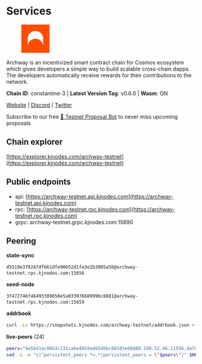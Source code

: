 # Services

<figure><img src="https://raw.githubusercontent.com/kj89/cosmos-images/main/logos/archway.png" alt=""><figcaption></figcaption></figure>

Archway is an incentivized smart contract chain for Cosmos  ecosystem which gives developers a simple way to build  scalable cross-chain dapps. The developers automatically  receive rewards for their contributions to the network.

**Chain ID**: constantine-3 | **Latest Version Tag**: v0.6.0 | **Wasm**: ON

[Website](https://archway.io) | [Discord](https://discord.gg/archwayhq) | [Twitter](https://twitter.com/archwayhq)



Subscribe to our free [🤖 Testnet Proposal Bot](https://t.me/kjnodes_testnet_proposal_bot) to never miss upcoming proposals


## Chain explorer
[https://explorer.kjnodes.com/archway-testnet](https://explorer.kjnodes.com/archway-testnet)

## Public endpoints

* api: [https://archway-testnet.api.kjnodes.com](https://archway-testnet.api.kjnodes.com)
* rpc: [https://archway-testnet.rpc.kjnodes.com](https://archway-testnet.rpc.kjnodes.com)
* grpc: archway-testnet.grpc.kjnodes.com:15690

## Peering

**state-sync**

```text
d5519e378247dfb61dfe90652d1fe3e2b3005a5b@archway-testnet.rpc.kjnodes.com:15656
```

**seed-node**

```text
3f472746f46493309650e5a033076689996c8881@archway-testnet.rpc.kjnodes.com:15659
```

**addrbook**
```bash
curl -Ls https://snapshots.kjnodes.com/archway-testnet/addrbook.json > $HOME/.archway/config/addrbook.json
```

**live-peers** (24)
```bash
peers="9a5b41ac06b3c131ca6e4959a465d6bc0d103e66@88.198.52.46:11556,da7d8ff27d6aa891f54f0a6647dc0bd5ae1e7b49@116.203.35.46:46656,124c2eaba28bac74c8d7128b923541b303b5241d@185.52.52.30:26656,d5519e378247dfb61dfe90652d1fe3e2b3005a5b@65.109.68.190:15656,b7084c40af131f24ab7e449a9844e0f56c94fa41@51.91.30.173:4000,874f0042c20d3808eccb86b523fffe42903034b8@95.217.144.107:11556,20355d8c6b7e8c77576982bfca148b5cbd1a538d@185.230.138.95:26656,3320a6e7d7f1480e832d74d5ada53d8e275458bb@65.108.238.61:24656,2854e7247155c5c0c418de40ed168850b4c73c60@85.232.252.19:26156,d82343cb3d168522c54c4ffbfd4415e9b467e806@23.88.51.134:46656,50fff25c44a764e50e83e08da7727fb2aa345101@65.109.93.58:40656,280fe9d15d5399bdd549487246dac82bab0a3fe8@220.85.113.33:26656,a14e3d92fbacf59cec76a4f3cfb9c9ff599f892b@210.16.67.34:36656,e5e71ccd387eba74fec51b211e9236fca965af40@46.4.5.45:11556,bce4a3976c39d811d50b18ed104b0d04da398591@213.239.207.175:53656,958d9056c6173edb4714b6468bda509e97d0c80c@65.108.231.124:45656,9588fb1df2b32f50ca95c31dd92de0cd4724eac3@120.226.39.200:26656,5c2a752c9b1952dbed075c56c600c3a79b58c395@195.3.220.140:26946,41246c75725b60530f56a4ef3b033ba917b9ac09@80.254.8.54:15656,857515ed6ab05e8e59f74e1050cb9e653e899cac@159.223.220.1:26656,abe084eabe7d78f187b9e464cfb73879814997de@58.187.251.205:15656,2a468911e735b2dfc41e6ea4250dddf8ea1ac561@65.108.13.154:31656,d0a57dec1e14e60e73c9a3f89f7cf351a846bd8a@120.226.39.220:16656,7786f708c1851dd433a03f71ec3ff74d65895de7@34.31.130.235:26656"
sed -i -e "s|^persistent_peers *=.*|persistent_peers = \"$peers\"|" $HOME/.archway/config/config.toml
```
